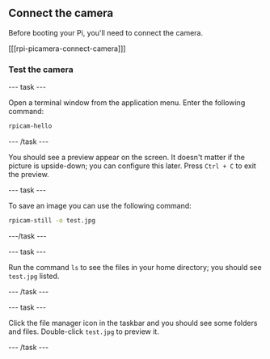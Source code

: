 ## Connect the camera

Before booting your Pi, you'll need to connect the camera.

[[[rpi-picamera-connect-camera]]]

### Test the camera

--- task ---

Open a terminal window from the application menu. Enter the following command:

```bash
rpicam-hello
```

--- /task ---

You should see a preview appear on the screen. It doesn't matter if the picture is upside-down; you can configure this later. Press `Ctrl + C` to exit the preview.

--- task ---

To save an image you can use the following command:

```bash
rpicam-still -o test.jpg
```

---/task ---

--- task ---

Run the command `ls` to see the files in your home directory; you should see `test.jpg` listed.

--- /task ---

--- task ---

Click the file manager icon in the taskbar and you should see some folders and files. Double-click `test.jpg` to preview it.

--- /task ---
